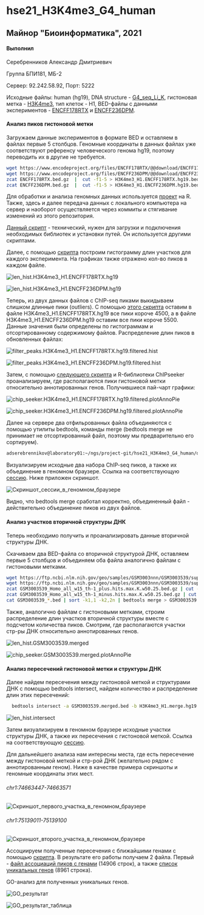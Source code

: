 # hse21_H3K4me3_G4_human

## Майнор "Биоинформатика", 2021

#### Выполнил

Серебренников Александр Дмитриевич

Группа БПИ181, МБ-2

Сервер: 92.242.58.92, Порт: 5222

Исходные файлы: human (hg19), DNA structure - 
[G4_seq_Li_K](https://www.ncbi.nlm.nih.gov/geo/query/acc.cgi?acc=GSM3003539), 
гистоновая метка - [H3K4me3](https://www.encodeproject.org/chip-seq-matrix/?type=Experiment&replicates.library.biosample.donor.organism.scientific_name=Homo%20sapiens&assay_title=Histone%20ChIP-seq&assay_title=Mint-ChIP-seq&status=released),
тип клеток - Н1, BED-файлы с данными экспериментов - 
[ENCFF178RTX](https://www.encodeproject.org/experiments/ENCSR019SQX/) 
и [ENCFF236DPM](https://www.encodeproject.org/experiments/ENCSR003SSR/).

#### Анализ пиков гистоновой метки

Загружаем данные экспериментов в формате BED и оставляем в файлах первые 5 столбцов. 
Геномные координаты в данных файлах уже соответствуют референсу человеческого генома 
hg19, поэтому переводить их в другие не требуется. 

```bash
wget https://www.encodeproject.org/files/ENCFF178RTX/@@download/ENCFF178RTX.bed.gz
wget https://www.encodeproject.org/files/ENCFF236DPM/@@download/ENCFF236DPM.bed.gz
zcat ENCFF178RTX.bed.gz  |  cut -f1-5 > H3K4me3_H1.ENCFF178RTX.hg19.bed
zcat ENCFF236DPM.bed.gz  |  cut -f1-5 > H3K4me3_H1.ENCFF236DPM.hg19.bed
```

Для обработки и анализа геномных данных используется 
[проект](https://github.com/SerebrennikovAlexandr/hse21_H3K4me3_G4_human/tree/main/src) 
на R. Также, здесь и далее передача данных с локального компьютера на сервер и наоборот
осуществляется через коммиты и стягивание изменений из этого репозитория.

[Данный скрипт](https://github.com/SerebrennikovAlexandr/hse21_H3K4me3_G4_human/blob/main/src/lib.R) - технический, 
нужен для загрузки и подключения необходимых библиотек и установки путей. Он используется другими скриптами.

Далее, с помощью [скрипта](https://github.com/SerebrennikovAlexandr/hse21_H3K4me3_G4_human/blob/main/src/len_hist.R)
построим гистограмму длин участков для каждого эксперимента. 
На графиках также отражено кол-во пиков в каждом файле.

![len_hist.H3K4me3_H1.ENCFF178RTX.hg19](https://github.com/SerebrennikovAlexandr/hse21_H3K4me3_G4_human/blob/main/images/len_hist.H3K4me3_H1.ENCFF178RTX.hg19.png)

![len_hist.H3K4me3_H1.ENCFF236DPM.hg19](https://github.com/SerebrennikovAlexandr/hse21_H3K4me3_G4_human/blob/main/images/len_hist.H3K4me3_H1.ENCFF236DPM.hg19.png)

Теперь, из двух данных файлов с ChIP-seq пиками выкидываем слишком длинные пики (outliers). 
С помощью [этого скрипта](https://github.com/SerebrennikovAlexandr/hse21_H3K4me3_G4_human/blob/main/src/filter_peaks.R)
оставим в файле H3K4me3_H1.ENCFF178RTX.hg19 все пики короче 4500, 
а в файле H3K4me3_H1.ENCFF236DPM.hg19 оставим все пики короче 5500. Данные значения
были определены по гистограммам и отсортированному содержимому файлов. 
Распределение длин пиков в обновленных файлах:

![filter_peaks.H3K4me3_H1.ENCFF178RTX.hg19.filtered.hist](https://github.com/SerebrennikovAlexandr/hse21_H3K4me3_G4_human/blob/main/images/filter_peaks.H3K4me3_H1.ENCFF178RTX.hg19.filtered.hist.png)

![filter_peaks.H3K4me3_H1.ENCFF236DPM.hg19.filtered.hist](https://github.com/SerebrennikovAlexandr/hse21_H3K4me3_G4_human/blob/main/images/filter_peaks.H3K4me3_H1.ENCFF236DPM.hg19.filtered.hist.png)

Затем, с помощью [следующего скрипта](https://github.com/SerebrennikovAlexandr/hse21_H3K4me3_G4_human/blob/main/src/chip_seeker.R)
и R-библиотеки ChIPseeker проанализируем, где располагаются пики 
гистоновой метки относительно аннотированных генов. 
Получившиеся пай-чарт графики:

![chip_seeker.H3K4me3_H1.ENCFF178RTX.hg19.filtered.plotAnnoPie](https://github.com/SerebrennikovAlexandr/hse21_H3K4me3_G4_human/blob/main/images/chip_seeker.H3K4me3_H1.ENCFF178RTX.hg19.filtered.plotAnnoPie.png)

![chip_seeker.H3K4me3_H1.ENCFF236DPM.hg19.filtered.plotAnnoPie](https://github.com/SerebrennikovAlexandr/hse21_H3K4me3_G4_human/blob/main/images/chip_seeker.H3K4me3_H1.ENCFF236DPM.hg19.filtered.plotAnnoPie.png)

Далее на сервере два отфильрованных файла объединяются с помощью утилиты bedtools, команды merge 
(bedtools merge не принимает не отсортированный файл, поэтому мы предварительно его сортируем).

```bash
adserebrennikov@laboratory01:~/ngs/project-git/hse21_H3K4me3_G4_human/data$ cat  *.filtered.bed  |   sort -k1,1 -k2,2n   |   bedtools merge   >  H3K4me3_H1.merge.hg19.bed 
```

Визуализируем исходные два набора ChIP-seq пиков, а также их объединение в геномном браузере.
Ссылка на соответствующую [сессию](https://genome.ucsc.edu/s/SerebrennikovAlexandr/minor_bioinformatics). Ниже приложен скриншот.

![Скриншот_сессии_в_геномном_браузере](https://github.com/SerebrennikovAlexandr/hse21_H3K4me3_G4_human/blob/main/screenshots/session1.png)

Видно, что bedtools merge сработал корректно, объединенный файл - действительно объединение пиков из двух файлов.

#### Анализ участков вторичной структуры ДНК

Теперь необходимо получить и проанализировать данные вторичной структуры ДНК.

Скачиваем два BED-файла со вторичной структурой ДНК, оставляем первые 5 столбцов и объединяем оба файла аналогично файлам с гистоновыми метками.

```bash
wget https://ftp.ncbi.nlm.nih.gov/geo/samples/GSM3003nnn/GSM3003539/suppl/GSM3003539_Homo_all_w15_th-1_minus.hits.max.K.w50.25.bed.gz
wget https://ftp.ncbi.nlm.nih.gov/geo/samples/GSM3003nnn/GSM3003539/suppl/GSM3003539_Homo_all_w15_th-1_plus.hits.max.K.w50.25.bed.gz
zcat GSM3003539_Homo_all_w15_th-1_plus.hits.max.K.w50.25.bed.gz | cut -f1-5 > GSM3003539_plus.bed
zcat GSM3003539_Homo_all_w15_th-1_minus.hits.max.K.w50.25.bed.gz | cut -f1-5 > GSM3003539_minus.bed
cat GSM3003539_*.bed | sort -k1,1 -k2,2n | bedtools merge > GSM3003539.merged.bed 
```

Также, аналогично файлам с гистоновыми метками, 
строим распределение длин участков вторичной структуры вместе с
подсчетом количества пиков. Смотрим, где располагаются участки стр-ры ДНК относительно аннотированных генов.

![len_hist.GSM3003539.merged](https://github.com/SerebrennikovAlexandr/hse21_H3K4me3_G4_human/blob/main/images/len_hist.GSM3003539.merged.png)

![chip_seeker.GSM3003539.merged.plotAnnoPie](https://github.com/SerebrennikovAlexandr/hse21_H3K4me3_G4_human/blob/main/images/chip_seeker.GSM3003539.merged.plotAnnoPie.png)

#### Анализ пересечений гистоновой метки и структуры ДНК

Далее найдем пересечения между гистоновой меткой и структурами ДНК с помощью bedtools intersect,
найдем количество и распределение длин этих пересечений:

```bash
  bedtools intersect -a GSM3003539.merged.bed -b H3K4me3_H1.merge.hg19.bed > intersect.bed
```

![len_hist.intersect](https://github.com/SerebrennikovAlexandr/hse21_H3K4me3_G4_human/blob/main/images/len_hist.intersect.png)

Затем визуализируем в геномном браузере исходные участки 
структуры ДНК, а также их пересечения с гистоновой меткой.
Ссылка на соответствующую [сессию](https://genome.ucsc.edu/s/SerebrennikovAlexandr/minor_bioinformatics_2).

Для дальнейшего анализа нам интересны места, где есть 
пересечение между гистоновой меткой и стр-рой ДНК 
(желательно рядом с аннотированным геном). 
Ниже в качестве примера скриншоты и геномные координаты этих мест.

###### chr1:74663447-74663571

![Скриншот_первого_участка_в_геномном_браузере](https://github.com/SerebrennikovAlexandr/hse21_H3K4me3_G4_human/blob/main/screenshots/session2.png)

###### chr1:75139011-75139100

![Скриншот_второго_участка_в_геномном_браузере](https://github.com/SerebrennikovAlexandr/hse21_H3K4me3_G4_human/blob/main/screenshots/session3.png)

Ассоциируем полученные пересечения с ближайшими генами c 
помощью [скрипта](https://github.com/SerebrennikovAlexandr/hse21_H3K4me3_G4_human/blob/main/src/ChIPpeakAnno.R).
В результате его работы получаем 2 файла. 
Первый - [файл ассоциаций пиков с генами](https://github.com/SerebrennikovAlexandr/hse21_H3K4me3_G4_human/blob/main/data/H3K4me3_H1.intersect_with_G4_seq_Li_K.genes.txt) (14906 строк), 
а также [список уникальных генов](https://github.com/SerebrennikovAlexandr/hse21_H3K4me3_G4_human/blob/main/data/H3K4me3_H1.intersect_with_G4_seq_Li_K.genes_uniq.txt) (8961 строка). 

GO-анализ для полученных уникальных генов.

![GO_результат](https://github.com/SerebrennikovAlexandr/hse21_H3K4me3_G4_human/blob/main/screenshots/res1.png)

![GO_результат_таблица](https://github.com/SerebrennikovAlexandr/hse21_H3K4me3_G4_human/blob/main/screenshots/res2.png)
